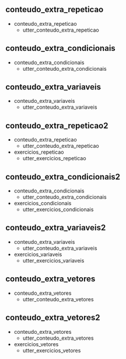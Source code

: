 ## conteudo_extra_repeticao
* conteudo_extra_repeticao
    - utter_conteudo_extra_repeticao

## conteudo_extra_condicionais
* conteudo_extra_condicionais
    - utter_conteudo_extra_condicionais

## conteudo_extra_variaveis
* conteudo_extra_variaveis
    - utter_conteudo_extra_variaveis

## conteudo_extra_repeticao2
* conteudo_extra_repeticao
    - utter_conteudo_extra_repeticao
* exercicios_repeticao
    - utter_exercicios_repeticao

## conteudo_extra_condicionais2
* conteudo_extra_condicionais
    - utter_conteudo_extra_condicionais
* exercicios_condicionais
    - utter_exercicios_condicionais

## conteudo_extra_variaveis2
* conteudo_extra_variaveis
    - utter_conteudo_extra_variaveis
* exercicios_variaveis
    - utter_exercicios_variaveis

## conteudo_extra_vetores
* conteudo_extra_vetores
    - utter_conteudo_extra_vetores

## conteudo_extra_vetores2
* conteudo_extra_vetores
    - utter_conteudo_extra_vetores
* exercicios_vetores
    - utter_exercicios_vetores